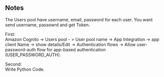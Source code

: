 ## Notes

The Users pool have username, email, password for each user. You want send username, passowrd and get Token. 

First:   
Amazon Cognito -> Users pool - > User pool name -> App Integration -> app client Name 
-> show details/Edit -> Authentication flows -> Allow user-password-auth flow for app-based authentication (USER_PASSWORD_AUTH).

Second:   
Write Python Code. 
